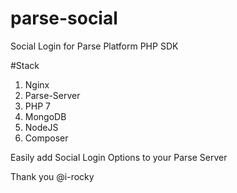 # parse-social
Social Login for Parse Platform PHP SDK

#Stack
1) Nginx
2) Parse-Server
3) PHP 7 
4) MongoDB
5) NodeJS
6) Composer 

Easily add Social Login Options to your Parse Server 


Thank you @i-rocky
